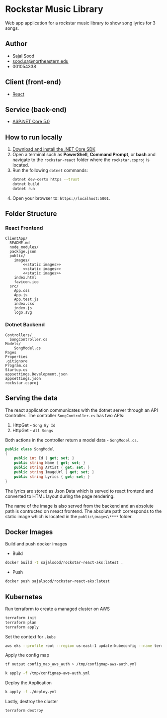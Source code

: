 # Rockstar Music Library

Web app application for a rockstar music library to show song lyrics for 3 songs.

## Author

- Sajal Sood
- sood.sa@northeastern.edu
- 001054338

## Client (front-end)

- [React](https://reactjs.org/docs/getting-started.html)

## Service (back-end)

- [ASP.NET Core 5.0](https://dotnet.microsoft.com/learn/dotnet/hello-world-tutorial/intro)

## How to run locally

1. [Download and install the .NET Core SDK](https://dotnet.microsoft.com/download)
2. Open a terminal such as **PowerShell**, **Command Prompt**, or **bash** and navigate to the `rockstar-react` folder where the `rockstar.csproj` is located.
3. Run the following `dotnet` commands:
    ```sh
    dotnet dev-certs https --trust
    dotnet build
    dotnet run
    ```
4. Open your browser to: `https://localhost:5001`.

## Folder Structure

### React Frontend

```
ClientApp/
  README.md
  node_modules/
  package.json
  public/
    images/
        <<static images>>
        <<static images>>
        <<static images>>
    index.html
    favicon.ico
  src/
    App.css
    App.js
    App.test.js
    index.css
    index.js
    logo.svg
```

### Dotnet Backend

```
Controllers/
  SongController.cs
Models/
    SongModel.cs
Pages
Properties
.gitignore
Program.cs
Startup.cs
appsettings.Development.json
appsettings.json
rockstar.csproj
```

## Serving the data

The react application communicates with the dotnet server through an API Controller. The controller `SongController.cs` has two APIs:
1. HttpGet - `Song By Id`
2. HttpGet - `All Songs`

Both actions in the controller return a model data - `SongModel.cs`. 

```c#
public class SongModel
{
    public int Id { get; set; }
    public string Name { get; set; }
    public string Artist { get; set; }
    public string ImageUrl { get; set; }
    public string Lyrics { get; set; }
}
```

The lyrics are stored as Json Data which is served to react frontend and converted to HTML layout during the page rendering.

The name of the image is also served from the backend and an absolute path is contructed on nreact frontend. The absolute path corresponds to the static image which is located in the `public\images\****` folder.

## Docker Images

Build and push docker images

- Build

```bash
docker build -t sajalsood/rockstar-react-aks:latest .
```

- Push

```bash
docker push sajalsood/rockstar-react-aks:latest
```

## Kubernetes

Run terraform to create a managed cluster on AWS

```bash
terraform init
terraform plan
terraform apply
```

Set the context for  `.kube`

```bash
aws eks --profile root --region us-east-1 update-kubeconfig --name terraform-eks-demo-sajal
```

Apply the config map

```bash
tf output config_map_aws_auth > /tmp/configmap-aws-auth.yml

k apply -f /tmp/configmap-aws-auth.yml
```

Deploy the Application

```bash
k apply -f ./deploy.yml
```

Lastly, destroy the cluster

```bash
terraform destroy
```
